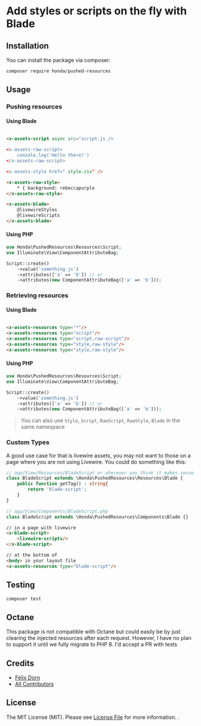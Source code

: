# Add styles or scripts on the fly with Blade

## Installation

You can install the package via composer:

```bash
composer require honda/pushed-resources
```

## Usage

### Pushing resources

#### Using Blade

```html

<x-assets-script async src="script.js />

<x-assets-raw-script>
    console.log('Hello there!')
</x-assets-raw-script>

<x-assets-style href=" style.css" />

<x-assets-raw-style>
    * { background: rebeccapurple
</x-assets-raw-style>

<x-assets-blade>
    @livewireStyles
    @livewireScripts
</x-assets-blade>
```

#### Using PHP

```php
use Honda\PushedResources\Resources\Script;
use Illuminate\View\ComponentAttributeBag;

Script::create()
    ->value('something.js')
    ->attributes(['a' => 'b']) // or
    ->attributes(new ComponentAttributeBag(['a' => 'b']));
```

### Retrieving resources

#### Using Blade

```html

<x-assets-resources type="*"/>
<x-assets-resources type="script"/>
<x-assets-resources type="script,raw-script"/>
<x-assets-resources type="style,raw-style"/>
<x-assets-resources type="style,raw-style"/>
```

#### Using PHP

```php
use Honda\PushedResources\Resources\Script;
use Illuminate\View\ComponentAttributeBag;

Script::create()
    ->value('something.js')
    ->attributes(['a' => 'b']) // or
    ->attributes(new ComponentAttributeBag(['a' => 'b']));
```

> You can also use `Style`, `Script`, `RawScript`, `RawStyle`, `Blade` in the same namespace

### Custom Types

A good use case for that is livewire assets, you may not want to those on a page where you are not using Livewire. You
could do something like this:

```php
// app/View/Resources/BladeScript or wherever you think it makes sense.
class BladeScript extends \Honda\PushedResources\Resources\Blade {
    public function getTag() : string{
        return 'blade-script';
    }
}
```

```php
// app/View/Components/BladeScript.php
class BladeScript extends \Honda\PushedResources\Components\Blade {}
```

```html
// in a page with livewire
<x-blade-script>
    <livewire-scripts/>
</x-blade-script>

// at the bottom of
<body> in your layout file
<x-assets-resources type="blade-script"/>
```

## Testing

```bash
composer test
```

## Octane

This package is not compatible with Octane but could easily be by just clearing the injected resources after each
request. However, I have no plan to support it until we fully migrate to PHP 8. I'd accept a PR with tests

## Credits

- [Félix Dorn](https://github.com/felixdorn)
- [All Contributors](../../contributors)

## License

The MIT License (MIT). Please see [License File](LICENSE.md) for more information. .
